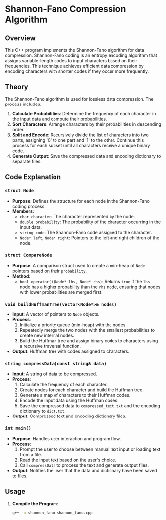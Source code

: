 # Shannon-Fano Compression Algorithm

## Overview

This C++ program implements the Shannon-Fano algorithm for data compression. Shannon-Fano coding is an entropy encoding algorithm that assigns variable-length codes to input characters based on their frequencies. This technique achieves efficient data compression by encoding characters with shorter codes if they occur more frequently.

## Theory

The Shannon-Fano algorithm is used for lossless data compression. The process includes:

1. **Calculate Probabilities**: Determine the frequency of each character in the input data and compute their probabilities.
2. **Sort Characters**: Arrange characters by their probabilities in descending order.
3. **Split and Encode**: Recursively divide the list of characters into two parts, assigning '0' to one part and '1' to the other. Continue this process for each subset until all characters receive a unique binary code.
4. **Generate Output**: Save the compressed data and encoding dictionary to separate files.

## Code Explanation

### `struct Node`

- **Purpose**: Defines the structure for each node in the Shannon-Fano coding process.
- **Members**:
  - `char character`: The character represented by the node.
  - `double probability`: The probability of the character occurring in the input data.
  - `string code`: The Shannon-Fano code assigned to the character.
  - `Node* left`, `Node* right`: Pointers to the left and right children of the node.

### `struct CompareNode`

- **Purpose**: A comparison struct used to create a min-heap of `Node` pointers based on their `probability`.
- **Method**:
  - `bool operator()(Node* lhs, Node* rhs)`: Returns `true` if the `lhs` node has a higher probability than the `rhs` node, ensuring that nodes with lower probabilities are merged first.

### `void buildHuffmanTree(vector<Node*>& nodes)`

- **Input**: A vector of pointers to `Node` objects.
- **Process**:
  1. Initialize a priority queue (min-heap) with the nodes.
  2. Repeatedly merge the two nodes with the smallest probabilities to create new internal nodes.
  3. Build the Huffman tree and assign binary codes to characters using a recursive traversal function.
- **Output**: Huffman tree with codes assigned to characters.

### `string compressData(const string& data)`

- **Input**: A string of data to be compressed.
- **Process**:
  1. Calculate the frequency of each character.
  2. Create nodes for each character and build the Huffman tree.
  3. Generate a map of characters to their Huffman codes.
  4. Encode the input data using the Huffman codes.
  5. Save the compressed data to `compressed_text.txt` and the encoding dictionary to `dict.txt`.
- **Output**: Compressed text and encoding dictionary files.

### `int main()`

- **Purpose**: Handles user interaction and program flow.
- **Process**:
  1. Prompt the user to choose between manual text input or loading text from a file.
  2. Read the input text based on the user's choice.
  3. Call `compressData` to process the text and generate output files.
- **Output**: Notifies the user that the data and dictionary have been saved to files.

## Usage

1. **Compile the Program**:
   ```bash
   g++ -o shannon_fano shannon_fano.cpp
